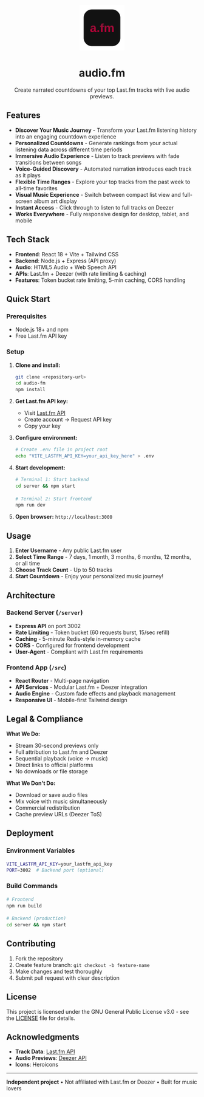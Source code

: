 <div align="center">
  <img src="img/afm.png" alt="audio.fm logo" width="120" height="120">
  
  # audio.fm
  
  Create narrated countdowns of your top Last.fm tracks with live audio previews.
</div>

## Features

- **Discover Your Music Journey** - Transform your Last.fm listening history into an engaging countdown experience
- **Personalized Countdowns** - Generate rankings from your actual listening data across different time periods
- **Immersive Audio Experience** - Listen to track previews with fade transitions between songs
- **Voice-Guided Discovery** - Automated narration introduces each track as it plays
- **Flexible Time Ranges** - Explore your top tracks from the past week to all-time favorites
- **Visual Music Experience** - Switch between compact list view and full-screen album art display
- **Instant Access** - Click through to listen to full tracks on Deezer
- **Works Everywhere** - Fully responsive design for desktop, tablet, and mobile

## Tech Stack

- **Frontend**: React 18 + Vite + Tailwind CSS
- **Backend**: Node.js + Express (API proxy)
- **Audio**: HTML5 Audio + Web Speech API
- **APIs**: Last.fm + Deezer (with rate limiting & caching)
- **Features**: Token bucket rate limiting, 5-min caching, CORS handling

## Quick Start

### Prerequisites
- Node.js 18+ and npm
- Free Last.fm API key

### Setup

1. **Clone and install:**
   ```bash
   git clone <repository-url>
   cd audio-fm
   npm install
   ```

2. **Get Last.fm API key:**
   - Visit [Last.fm API](https://www.last.fm/api)
   - Create account → Request API key
   - Copy your key

3. **Configure environment:**
   ```bash
   # Create .env file in project root
   echo "VITE_LASTFM_API_KEY=your_api_key_here" > .env
   ```

4. **Start development:**
   ```bash
   # Terminal 1: Start backend
   cd server && npm start

   # Terminal 2: Start frontend  
   npm run dev
   ```

5. **Open browser:** `http://localhost:3000`

## Usage

1. **Enter Username** - Any public Last.fm user
2. **Select Time Range** - 7 days, 1 month, 3 months, 6 months, 12 months, or all time
3. **Choose Track Count** - Up to 50 tracks
4. **Start Countdown** - Enjoy your personalized music journey!

## Architecture

### Backend Server (`/server`)
- **Express API** on port 3002
- **Rate Limiting** - Token bucket (60 requests burst, 15/sec refill)
- **Caching** - 5-minute Redis-style in-memory cache
- **CORS** - Configured for frontend development
- **User-Agent** - Compliant with Last.fm requirements

### Frontend App (`/src`)
- **React Router** - Multi-page navigation
- **API Services** - Modular Last.fm + Deezer integration
- **Audio Engine** - Custom fade effects and playback management
- **Responsive UI** - Mobile-first Tailwind design

## Legal & Compliance

**What We Do:**
- Stream 30-second previews only
- Full attribution to Last.fm and Deezer
- Sequential playback (voice → music)
- Direct links to official platforms
- No downloads or file storage

**What We Don't Do:**
- Download or save audio files
- Mix voice with music simultaneously
- Commercial redistribution
- Cache preview URLs (Deezer ToS)

## Deployment

### Environment Variables
```bash
VITE_LASTFM_API_KEY=your_lastfm_api_key
PORT=3002  # Backend port (optional)
```

### Build Commands
```bash
# Frontend
npm run build

# Backend (production)
cd server && npm start
```

## Contributing

1. Fork the repository
2. Create feature branch: `git checkout -b feature-name`
3. Make changes and test thoroughly
4. Submit pull request with clear description

## License

This project is licensed under the GNU General Public License v3.0 - see the [LICENSE](LICENSE) file for details.

## Acknowledgments

- **Track Data**: [Last.fm API](https://www.last.fm/api)
- **Audio Previews**: [Deezer API](https://developers.deezer.com)
- **Icons**: Heroicons

---

**Independent project** • Not affiliated with Last.fm or Deezer • Built for music lovers 